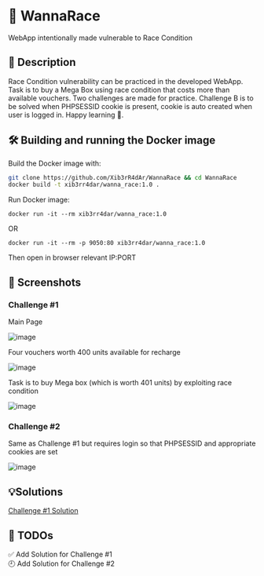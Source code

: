 # 🚀 WannaRace
WebApp intentionally made vulnerable to Race Condition

## 🤖 Description
Race Condition vulnerability can be practiced in the developed WebApp. Task is to buy a Mega Box using race condition that costs more than available vouchers. Two challenges are made for practice. Challenge B is to be solved when PHPSESSID cookie is present, cookie is auto created when user is logged in. Happy learning 🎉.

## 🛠 Building and running the Docker image
Build the Docker image with:

```bash
git clone https://github.com/Xib3rR4dAr/WannaRace && cd WannaRace
docker build -t xib3rr4dar/wanna_race:1.0 .
```
Run Docker image:
```
docker run -it --rm xib3rr4dar/wanna_race:1.0
```
OR
```
docker run -it --rm -p 9050:80 xib3rr4dar/wanna_race:1.0
```
Then open in browser relevant IP:PORT

## 🎴 Screenshots
### Challenge #1

Main Page

![image](https://user-images.githubusercontent.com/24238512/146770441-7bda5572-b6db-4127-bd0a-234a1e5b1910.png)

Four vouchers worth 400 units available for recharge

![image](https://user-images.githubusercontent.com/24238512/146770559-0f8548a8-6f38-4511-a071-f36c404fb3f4.png)

Task is to buy Mega box (which is worth 401 units) by exploiting race condition

![image](https://user-images.githubusercontent.com/24238512/146770648-d9bb2bb2-cabc-4766-bc7a-ec86e11ef9ec.png)

### Challenge #2

Same as Challenge #1 but requires login so that PHPSESSID and appropriate cookies are set

![image](https://user-images.githubusercontent.com/24238512/146770999-4bde814c-82da-4d34-83f5-c0d1664f2547.png)

## 💡Solutions

[Challenge #1 Solution](https://github.com/Xib3rR4dAr/WannaRace/blob/master/challenge-1-solution.md)

## 📝 TODOs

✅ Add Solution for Challenge #1  
🕘 Add Solution for Challenge #2
